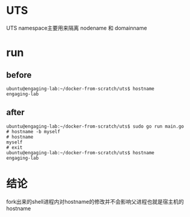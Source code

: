 # UTS
UTS namespace主要用来隔离 nodename 和 domainname

# run
## before
```
ubuntu@engaging-lab:~/docker-from-scratch/uts$ hostname
engaging-lab
```

## after 
```
ubuntu@engaging-lab:~/docker-from-scratch/uts$ sudo go run main.go 
# hostname -b myself
# hostname
myself
# exit
ubuntu@engaging-lab:~/docker-from-scratch/uts$ hostname
engaging-lab
```

# 结论
fork出来的shell进程内对hostname的修改并不会影响父进程也就是宿主机的hostname